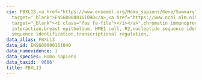 ```yaml
---
csv: FBXL13,<a href="https://www.ensembl.org/Homo_sapiens/Gene/Summary?db=core;g=ENSG00000161040"
  target="_blank">ENSG00000161040</a>,<a href="https://www.ncbi.nlm.nih.gov/pubmed/22863008"
  target="_blank"><i class="fas fa-file"></i></a>",chromatin immunoprecipitation assay,direct
  interaction,breast epithelium, HME1 cell, R2,nucleotide sequence identification,nucleotide
  sequence identification,transcriptional regulation,
data_alias: FBXL13
data_id: ENSG00000161040
data_numevidence: 1
data_species: Homo sapiens
data_taxid: '9606'
title: FBXL13
---
```

